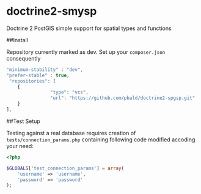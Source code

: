 # doctrine2-smysp
Doctrine 2 PostGIS simple support for spatial types and functions

##Install

Repository currently marked as dev. Set up your ```composer.json``` consequently

```javascript
"minimum-stability" : "dev",
"prefer-stable" : true,
 "repositories": [
    {
                "type": "vcs",
                "url": "https://github.com/pbald/doctrine2-spgsp.git"
    }
],
```

##Test Setup

Testing against a real database requires creation of ```tests/connection_params.php``` containing following code modified accoding your need:

```php
<?php

$GLOBALS['test_connection_params'] = array(
    'username' => 'username',
    'password' => 'password'
);
```
